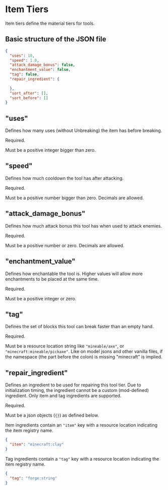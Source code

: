 # Item Tiers

Item tiers define the material tiers for tools. 

## Basic structure of the JSON file

```json
{
  "uses": 10,
  "speed": 1.0,
  "attack_damage_bonus": false,
  "enchantment_value": false,
  "tag": false,
  "repair_ingredient": {
    
  },
  "sort_after": [],
  "sort_before": []
}
```


## "uses"

Defines how many uses (without Unbreaking) the item has before breaking.

Required.

Must be a positive integer bigger than zero.

## "speed"

Defines how much cooldown the tool has after attacking.

Required.

Must be a positive number bigger than zero. Decimals are allowed.

## "attack_damage_bonus"

Defines how much attack bonus this tool has when used to attack enemies.

Required.

Must be a positive number or zero. Decimals are allowed.

## "enchantment_value"

Defines how enchantable the tool is. Higher values will allow more enchantments to be placed at the same time.

Required.

Must be a positive integer or zero.

## "tag"

Defines the set of blocks this tool can break faster than an empty hand.

Required.

Must be a resource location string like `"mineable/axe"`, or `"minecraft:mineable/pickaxe"`. Like on model jsons and 
other vanilla files, if the namespace (the part before the colon) is missing "minecraft" is implied.

## "repair_ingredient"

Defines an ingredient to be used for repairing this tool tier. Due to initialization timing, the ingredient cannot be
a custom (mod-defined) ingredient. Only item and tag ingredients are supported.

Required.

Must be a json objects (`{}`) as defined below.

Item ingredients contain an `"item"` key with a resource location indicating the item registry name.

```json
{
  "item": "minecraft:clay"
}
```

Tag ingredients contain a `"tag"` key with a resource location indicating the item registry name.

```json
{
  "tag": "forge:string"
}
```
